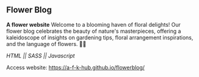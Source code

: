 ## Flower Blog
**A flower website**
Welcome to a blooming haven of floral delights! Our flower blog celebrates the beauty of nature's masterpieces, offering a kaleidoscope of insights on gardening tips, floral arrangement inspirations, and the language of flowers.
🌸✨

*HTML || SASS || Javascript*

Access website: https://a-f-k-hub.github.io/flowerblog/
